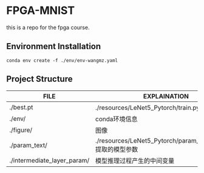 # FPGA-MNIST
this is a repo for the fpga course.

## Environment Installation
```shell
conda env create -f ./env/env-wangmz.yaml
```



## Project Structure

| FILE                        | EXPLAINATION                                                 |
| --------------------------- | ------------------------------------------------------------ |
| ./best.pt                   | ./resources/LeNet5_Pytorch/train.py训练出的模型              |
| ./env/                      | conda环境信息                                                |
| ./figure/                   | 图像                                                         |
| ./param_text/               | ./resources/LeNet5_Pytorch/param_extraction.py 提取的模型参数 |
| ./intermediate_layer_param/ | 模型推理过程产生的中间变量                                   |

